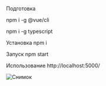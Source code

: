 Подготовка

npm i -g @vue/cli

npm i -g typescript

Установка
npm i

Запуск
npm start

Использование
http://localhost:5000/

![Снимок](https://github.com/xxxform/TestFormClientServer/assets/26012820/9eb9521b-b047-452c-ba5d-1c3ff2bea7ba)

